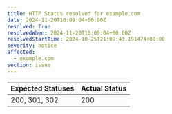 ```yaml
---
title: HTTP Status resolved for example.com
date: 2024-11-20T10:09:04+00:00Z
resolved: True
resolvedWhen: 2024-11-20T10:09:04+00:00Z
resolvedStartTime: 2024-10-25T21:09:43.191474+00:00
severity: notice
affected:
  - example.com
section: issue
---
```


| Expected Statuses | Actual Status  |
|-------------------|----------------|
| 200, 301, 302 | 200 |

